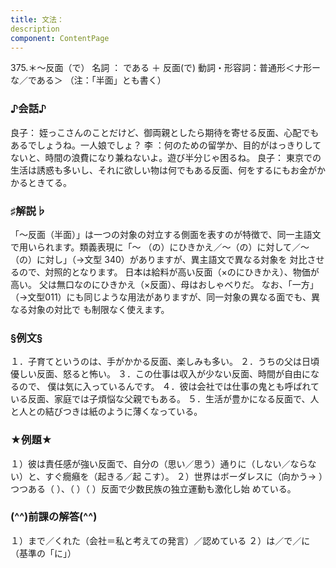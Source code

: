 ```yaml
---
title: 文法：
description
component: ContentPage
---
```



375.＊～反面（で）
名詞 ： である ＋ 反面(で)
動詞・形容詞：普通形＜ナ形ーな／である＞
（注：「半面」とも書く）
### ♪会話♪
良子： 姪っこさんのことだけど、御両親としたら期待を寄せる反面、心配でもあるでしょうね。一人娘でしょ？ 李 ：何のための留学か、目的がはっきりしてないと、時間の浪費になり兼ねないよ。遊び半分じゃ困るね。 良子： 東京での生活は誘惑も多いし、それに欲しい物は何でもある反面、何をするにもお金がかかるときてる。
### ♯解説♭
「～反面（半面）」は一つの対象の対立する側面を表すのが特徴で、同一主語文で用いられます。類義表現に「～
（の）にひきかえ／～（の）に対して／～（の）に対し」（→文型 340）がありますが、異主語文で異なる対象を 対比させるので、対照的となります。
日本は給料が高い反面（×のにひきかえ）、物価が高い。 父は無口なのにひきかえ（×反面）、母はおしゃべりだ。
なお、「一方」（→文型011）にも同じような用法がありますが、同一対象の異なる面でも、異なる対象の対比で も制限なく使えます。
### §例文§
１．子育てというのは、手がかかる反面、楽しみも多い。
２．うちの父は日頃優しい反面、怒ると怖い。
３．この仕事は収入が少ない反面、時間が自由になるので、 僕は気に入っているんです。
４．彼は会社では仕事の鬼とも呼ばれている反面、家庭では子煩悩な父親でもある。
５．生活が豊かになる反面で、人と人との結びつきは紙のように薄くなっている。
### ★例題★
１）彼は責任感が強い反面で、自分の（思い／思う）通りに（しない／ならない）と、すぐ癇癪を（起きる／起
こす）。
２）世界はボーダレスに（向かう→ ）つつある（ ）、（ ）（ ）反面で少数民族の独立運動も激化し始 めている。
### (^^)前課の解答(^^)
１）まで／くれた（会社＝私と考えての発言）／認めている
２）は／で／に（基準の「に」）
